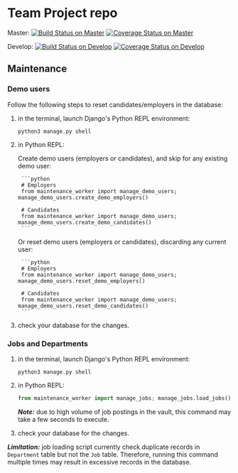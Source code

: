 # Team Project repo


Master: 
[![Build Status on Master](https://travis-ci.com/gcivil-nyu-org/fall2019-cs-gy-6063-team-one.svg?token=amzqTtkAvZH6KRzygZox&branch=master)](https://travis-ci.com/gcivil-nyu-org/fall2019-cs-gy-6063-team-one)
[![Coverage Status on Master](https://coveralls.io/repos/github/gcivil-nyu-org/fall2019-cs-gy-6063-team-one/badge.svg?branch=master&service=github)](https://coveralls.io/github/gcivil-nyu-org/fall2019-cs-gy-6063-team-one?branch=master&service=github)

Develop: 
[![Build Status on Develop](https://travis-ci.com/gcivil-nyu-org/fall2019-cs-gy-6063-team-one.svg?token=amzqTtkAvZH6KRzygZox&branch=develop)](https://travis-ci.com/gcivil-nyu-org/fall2019-cs-gy-6063-team-one)
[![Coverage Status on Develop](https://coveralls.io/repos/github/gcivil-nyu-org/fall2019-cs-gy-6063-team-one/badge.svg?branch=develop&service=github)](https://coveralls.io/github/gcivil-nyu-org/fall2019-cs-gy-6063-team-one?branch=develop&service=github)



## Maintenance


### Demo users

Follow the following steps to reset candidates/employers in the database:

1. in the terminal, launch Django's Python REPL environment:
    ```shell
    python3 manage.py shell
    ```

2. in Python REPL:

    Create demo users (employers or candidates), and skip for any existing demo user:
    
        ```python
        # Employers
        from maintenance_worker import manage_demo_users; manage_demo_users.create_demo_employers()
        
        # Candidates
        from maintenance_worker import manage_demo_users; manage_demo_users.create_demo_candidates()
        ```
        
    Or reset demo users (employers or candidates), discarding any current user:
    
        ```python
        # Employers
        from maintenance_worker import manage_demo_users; manage_demo_users.reset_demo_employers()
        
        # Candidates
        from maintenance_worker import manage_demo_users; manage_demo_users.reset_demo_candidates()
        ```

3. check your database for the changes.

### Jobs and Departments

1. in the terminal, launch Django's Python REPL environment:

     ```shell
    python3 manage.py shell
    ```

2. in Python REPL:

    ```python
    from maintenance_worker import manage_jobs; manage_jobs.load_jobs()
    ```

    ***Note:*** due to high volume of job postings in the vault, this command may take a few seconds to execute.

3. check your database for the changes.

***Limitation:*** job loading script currently check duplicate records in `Department` table but not the `Job` table. Therefore, running this command multiple times may result in excessive records in the database.
